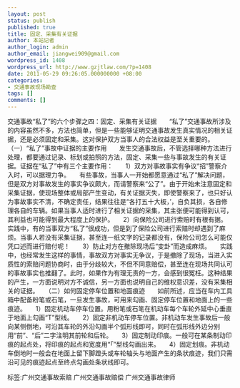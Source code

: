 ```yaml
---
layout: post
status: publish
published: true
title: 固定、采集有关证据
author: 本站记者
author_login: admin
author_email: jiangwei909@gmail.com
wordpress_id: 1408
wordpress_url: http://www.gzjtlaw.com/?p=1408
date: 2011-05-29 09:26:05.000000000 +08:00
categories:
- 交通事故现场勘查
tags: []
comments: []
---
```

交通事故&ldquo;私了&rdquo;的六个步骤之四：固定、采集有关证据　　&ldquo;私了&rdquo;交通事故所涉及的内容虽然不多，方法也简单，但是一些能够证明交通事故发生真实情况的相关证据，还是必须固定和采集。这对保护双方当事人的合法权益是至关重要的。　　（一）&ldquo;私了&rdquo;事故中证据的主要作用　　发生交通事故后，不管选择哪种方法进行处理，都要通过记录、标划或拍照的方法，固定、采集一些与事故发生的有关证据。证据在&ldquo;私了&rdquo;中有三个主要作用：　　1）双方对事故事实有争议&ldquo;招&rdquo;警察介入时，可以据理力争。　　有些事故，当事人一开始都愿意通过&ldquo;私了&rdquo;解决问题，但是双方对事故发生的事实争议颇大，而请警察来&ldquo;公了&rdquo;。由于开始未注意固定和采集证据，使现场整体或局部产生变动，有关证据灭失，即使警察来了，也只好认为事故事实不清，不确定责任，结果往往是&ldquo;各打五十大板，&rsquo;，自负其损，各自修理各自的车辆。如果当事人适时进行了相关证据的采集，其主张便可能得到认可，其利益也可能得到最大程度上的保护。　　2）向保险公司进行索赔时有根有据。　　实践中，有的当事双方&ldquo;私了&rdquo;很成功，但是到了保险公司进行索赔时却遇到了麻烦。当事人若没有采集证据，甚至连一纸文字的记录都没有，保险公司怎么可能仅凭口述而进行赔付呢！　　3）防止对方在撤除现场后&ldquo;变卦&rdquo;而造成麻烦。　　实践中，也经常发生这样的事情，事故双方对事实无争议，于是撤除了现场，当进入实质性的索赔问题协商时，由于分歧较大，不但不同意赔偿，甚至连在现场共同认可的事故事实也推翻了。此时，如果作为有理无责的一方，会感到很冤枉。这种结果的产生，一方面说明对方不诚信，另一方面也说明自己的维权意识差，没有采集相关的证据。　　（二）如何固定停车位置和地面痕迹　　如前所述，应当在车内工具箱中配备粉笔或石笔，一旦发生事故，可用来勾画、固定停车位置和地面上的一些痕迹。　　1）固定机动车停车位置。用粉笔或石笔在机动车每个车轮外延中心垂直于地面上勾画&ldquo;T&rdquo;型线。　　2）固定非机动车停车位置。非机动车发生事故后一般向某侧倒地，可沿其车轮的外沿勾画半个弧形线即可，同时在弧形线外边分别用&ldquo;前&rdquo;、&ldquo;后&rdquo;二字注明其前轮和后轮。　　3）固定制动印痕。一般可在某条制动印痕的起点处，将印痕的起点和宽度用&ldquo;「&rdquo;型线勾画出来。　　4）固定划痕。非机动车倒地时一般会在地面上留下脚蹬头或车轮轴头与地面产生的条状痕迹，我们只需沿可见的痕迹起点至终点勾画处条状线即可。标签:广州交通事故索赔 广州交通事故赔偿 广州交通事故律师
